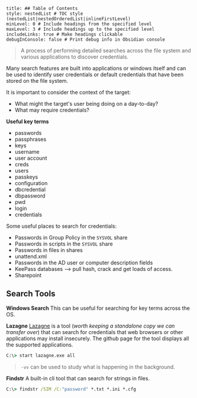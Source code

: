 ```table-of-contents
title: ## Table of Contents
style: nestedList # TOC style (nestedList|nestedOrderedList|inlineFirstLevel)
minLevel: 0 # Include headings from the specified level
maxLevel: 3 # Include headings up to the specified level
includeLinks: true # Make headings clickable
debugInConsole: false # Print debug info in Obsidian console
```

> A process of performing detailed searches across the file system and various applications to discover credentials.

Many search features are built into applications or windows itself and can be used to identify user credentials or default credentials that have been stored on the file system.

It is important to consider the context of the target:
- What might the target's user being doing on a day-to-day? 
- What may require credentials?

**Useful key terms**
- passwords
- passphrases
- keys
- username
- user account
- creds
- users
- passkeys
- configuration
- dbcredential
- dbpassword
- pwd
- login
- credentials

Some useful places to search for credentials:
- Passwords in Group Policy in the `SYSVOL` share
- Passwords in scripts in the `SYSVOL` share
- Passwords in files in shares
- unattend.xml
- Passwords in the AD user or computer description fields
- KeePass databases --> pull hash, crack and get loads of access.
- Sharepoint
## Search Tools
**Windows Search**
This can be useful for searching for key terms across the OS.

**Lazagne**
[Lazagne](https://github.com/AlessandroZ/LaZagne) is a tool (*worth keeping a standalone copy we can transfer over*) that can search for credentials that web browsers or other applications may install insecurely. The github page for the tool displays all the supported applications.

```cmd
C:\> start lazagne.exe all
```
> `-vv` can be used to study what is happening in the background.

**Findstr**
A built-in cli tool that can search for strings in files.
```cmd
C:\> findstr /SIM /C:"password" *.txt *.ini *.cfg
```

